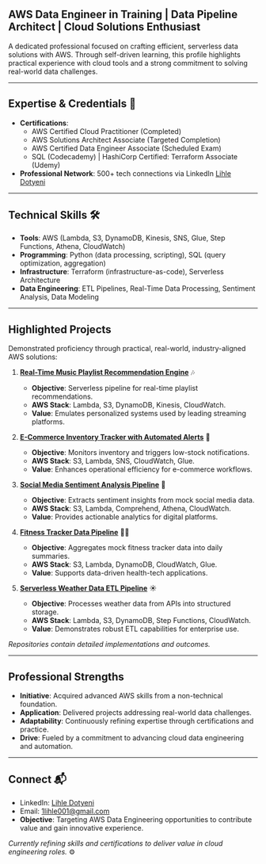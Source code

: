  
## AWS Data Engineer in Training | Data Pipeline Architect | Cloud Solutions Enthusiast

A dedicated professional focused on crafting efficient, serverless data solutions with AWS. Through self-driven learning, this profile highlights practical experience with cloud tools and a strong commitment to solving real-world data challenges.

---

## Expertise & Credentials 📜  
- **Certifications**:  
  - AWS Certified Cloud Practitioner (Completed) 
  - AWS Solutions Architect Associate (Targeted Completion)
  - AWS Certified Data Engineer Associate (Scheduled Exam)  
  - SQL (Codecademy) | HashiCorp Certified: Terraform Associate (Udemy)
- **Professional Network**: 500+ tech connections via LinkedIn [Lihle Dotyeni](https://www.linkedin.com/in/lihle-dotyeni-28297126b) 

---

## Technical Skills 🛠️  
- **Tools**: AWS (Lambda, S3, DynamoDB, Kinesis, SNS, Glue, Step Functions, Athena, CloudWatch)  
- **Programming**: Python (data processing, scripting), SQL (query optimization, aggregation)  
- **Infrastructure**: Terraform (infrastructure-as-code), Serverless Architecture  
- **Data Engineering**: ETL Pipelines, Real-Time Data Processing, Sentiment Analysis, Data Modeling  

---

## Highlighted Projects 
Demonstrated proficiency through practical, real-world, industry-aligned AWS solutions:  

1. **[Real-Time Music Playlist Recommendation Engine](#)** 🎶  
   - **Objective**: Serverless pipeline for real-time playlist recommendations.  
   - **AWS Stack**: Lambda, S3, DynamoDB, Kinesis, CloudWatch.  
   - **Value**: Emulates personalized systems used by leading streaming platforms.  

2. **[E-Commerce Inventory Tracker with Automated Alerts](#)** 🛒  
   - **Objective**: Monitors inventory and triggers low-stock notifications.  
   - **AWS Stack**: S3, Lambda, SNS, CloudWatch, Glue.  
   - **Value**: Enhances operational efficiency for e-commerce workflows.  

3. **[Social Media Sentiment Analysis Pipeline](#)** 📱  
   - **Objective**: Extracts sentiment insights from mock social media data.  
   - **AWS Stack**: S3, Lambda, Comprehend, Athena, CloudWatch.  
   - **Value**: Provides actionable analytics for digital platforms.  

4. **[Fitness Tracker Data Pipeline](#)** 🏃‍♂️  
   - **Objective**: Aggregates mock fitness tracker data into daily summaries.  
   - **AWS Stack**: S3, Lambda, DynamoDB, CloudWatch, Glue.  
   - **Value**: Supports data-driven health-tech applications.  

5. **[Serverless Weather Data ETL Pipeline](#)** ☀️  
   - **Objective**: Processes weather data from APIs into structured storage.  
   - **AWS Stack**: Lambda, S3, DynamoDB, Step Functions, CloudWatch.  
   - **Value**: Demonstrates robust ETL capabilities for enterprise use.  

*Repositories contain detailed implementations and outcomes.* 

---

## Professional Strengths  
- **Initiative**: Acquired advanced AWS skills from a non-technical foundation.  
- **Application**: Delivered projects addressing real-world data challenges.  
- **Adaptability**: Continuously refining expertise through certifications and practice.  
- **Drive**: Fueled by a commitment to advancing cloud data engineering and automation.  

---

## Connect 📬  
- LinkedIn: [Lihle Dotyeni](https://www.linkedin.com/in/lihle-dotyeni-28297126b)  
- Email: [1lihle001@gmail.com](mailto:1lihle001@gmail.com)  
- **Objective**: Targeting AWS Data Engineering opportunities to contribute value and gain innovative experience. 

*Currently refining skills and certifications to deliver value in cloud engineering roles.* ⚙️  
